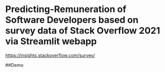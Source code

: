 # Predicting-Remuneration of Software Developers based on survey data of Stack Overflow 2021 via Streamlit webapp
https://insights.stackoverflow.com/survey/

##Demo
